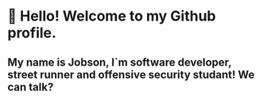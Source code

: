 # 👋 Hello! Welcome to my Github profile.
## My name is Jobson, I`m software developer, street runner and offensive security studant! We can talk?
